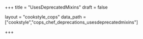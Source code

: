 +++
title = "UsesDeprecatedMixins"
draft = false

layout = "cookstyle_cops"
data_path = ["cookstyle","cops_chef_deprecations_usesdeprecatedmixins"]

+++

<!-- The content of this page is automatically generated from the
cops_chef_deprecations_usesdeprecatedmixins.yml file in github.com/chef/cookstyle/blob/main/docs-chef-io/data/cookstyle/. -->
